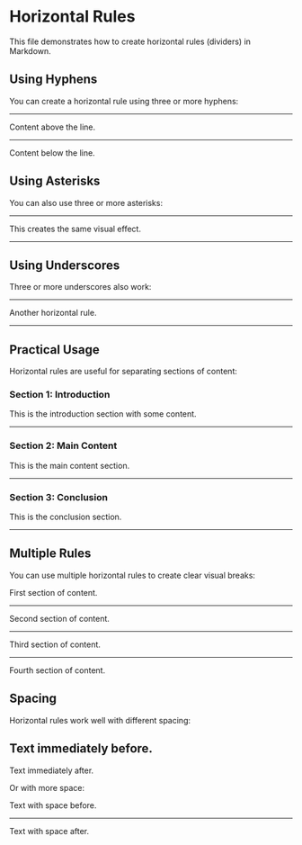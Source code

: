 # Horizontal Rules

This file demonstrates how to create horizontal rules (dividers) in Markdown.

## Using Hyphens

You can create a horizontal rule using three or more hyphens:

---

Content above the line.

---

Content below the line.

## Using Asterisks

You can also use three or more asterisks:

***

This creates the same visual effect.

***

## Using Underscores

Three or more underscores also work:

___

Another horizontal rule.

___

## Practical Usage

Horizontal rules are useful for separating sections of content:

### Section 1: Introduction

This is the introduction section with some content.

---

### Section 2: Main Content

This is the main content section.

---

### Section 3: Conclusion

This is the conclusion section.

---

## Multiple Rules

You can use multiple horizontal rules to create clear visual breaks:

First section of content.

---

Second section of content.

---

Third section of content.

---

Fourth section of content.

## Spacing

Horizontal rules work well with different spacing:

Text immediately before.
---
Text immediately after.

Or with more space:

Text with space before.

---

Text with space after.
